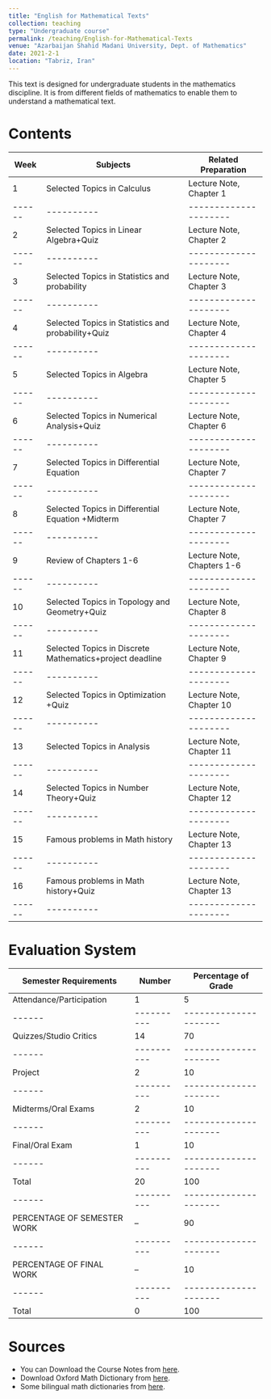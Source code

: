 ```yaml
---
title: "English for Mathematical Texts"
collection: teaching
type: "Undergraduate course"
permalink: /teaching/English-for-Mathematical-Texts
venue: "Azarbaijan Shahid Madani University, Dept. of Mathematics"
date: 2021-2-1
location: "Tabriz, Iran"
---
```

This text is designed for undergraduate students in the mathematics discipline. It is from different fields of mathematics to enable them to understand a mathematical text. 

Contents
======

| Week | Subjects | Related Preparation |
|------|----------|---------------------|
|1|	Selected Topics in Calculus|	Lecture Note, Chapter 1|
|------|----------|---------------------|
|2|	Selected Topics in Linear Algebra+Quiz|	Lecture Note, Chapter 2|
|------|----------|---------------------|
|3|	Selected Topics in Statistics and probability|	Lecture Note, Chapter 3|
|------|----------|---------------------|
|4|	Selected Topics in Statistics and probability+Quiz|	Lecture Note, Chapter 4|
|------|----------|---------------------|
|5|	Selected Topics in Algebra|	Lecture Note, Chapter 5|
|------|----------|---------------------|
|6|	Selected Topics in Numerical Analysis+Quiz|	Lecture Note, Chapter 6|
|------|----------|---------------------|
|7|	Selected Topics in Differential Equation|	Lecture Note, Chapter 7|
|------|----------|---------------------|
|8|	Selected Topics in Differential Equation +Midterm|	Lecture Note, Chapter 7|
|------|----------|---------------------|
|9|	Review of Chapters 1-6|	Lecture Note, Chapters 1-6|
|------|----------|---------------------|
|10|	Selected Topics in Topology and Geometry+Quiz|	Lecture Note, Chapter 8|
|------|----------|---------------------|
|11|	Selected Topics in Discrete Mathematics+project deadline|	Lecture Note, Chapter 9|
|------|----------|---------------------|
|12|	Selected Topics in Optimization	+Quiz|Lecture Note, Chapter 10|
|------|----------|---------------------|
|13|	Selected Topics in Analysis|	Lecture Note, Chapter 11|
|------|----------|---------------------|
|14|	Selected Topics in Number Theory+Quiz|	Lecture Note, Chapter 12|
|------|----------|---------------------|
|15|	Famous problems in Math history|	 Lecture Note, Chapter 13|
|------|----------|---------------------|
|16|	Famous problems in Math history+Quiz| 	 Lecture Note, Chapter 13|
|------|----------|---------------------|

Evaluation System 
======

|Semester Requirements|	Number|	Percentage of Grade|
|------|----------|---------------------|
|Attendance/Participation|1|5|
|------|----------|---------------------|
|Quizzes/Studio Critics|14|70|
|------|----------|---------------------|
|Project|2|10|
|------|----------|---------------------|
|Midterms/Oral Exams|2|10|
|------|----------|---------------------|
|Final/Oral Exam|1|10|
|------|----------|---------------------|
|Total|20|100|
|------|----------|---------------------|
|PERCENTAGE OF SEMESTER WORK|–|90|
|------|----------|---------------------|
|PERCENTAGE OF FINAL WORK|–|10|
|------|----------|---------------------|
|Total	|0|	100|

Sources
======

* You can Download the Course Notes  from [here](Textbooks/Book-02-17-2020.pdf).
* Download Oxford Math Dictionary from [here](http://dl.riazisara.ir/download/daneshgahi/book/Oxford-Dictionary-of-Mathematics.rar).
* Some bilingual math dictionaries from [here](http://mathsci.blogfa.com/post/32).
